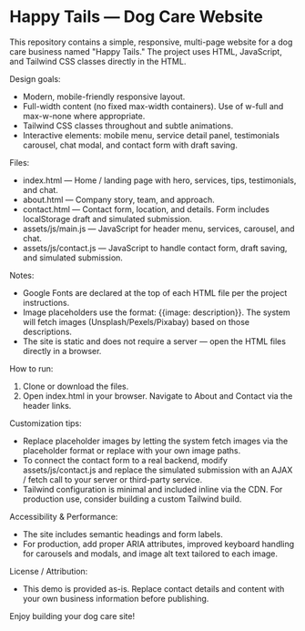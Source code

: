 # Happy Tails — Dog Care Website

This repository contains a simple, responsive, multi-page website for a dog care business named "Happy Tails." The project uses HTML, JavaScript, and Tailwind CSS classes directly in the HTML.

Design goals:
- Modern, mobile-friendly responsive layout.
- Full-width content (no fixed max-width containers). Use of w-full and max-w-none where appropriate.
- Tailwind CSS classes throughout and subtle animations.
- Interactive elements: mobile menu, service detail panel, testimonials carousel, chat modal, and contact form with draft saving.

Files:
- index.html — Home / landing page with hero, services, tips, testimonials, and chat.
- about.html — Company story, team, and approach.
- contact.html — Contact form, location, and details. Form includes localStorage draft and simulated submission.
- assets/js/main.js — JavaScript for header menu, services, carousel, and chat.
- assets/js/contact.js — JavaScript to handle contact form, draft saving, and simulated submission.

Notes:
- Google Fonts are declared at the top of each HTML file per the project instructions.
- Image placeholders use the format: {{image: description}}. The system will fetch images (Unsplash/Pexels/Pixabay) based on those descriptions.
- The site is static and does not require a server — open the HTML files directly in a browser.

How to run:
1. Clone or download the files.
2. Open index.html in your browser. Navigate to About and Contact via the header links.

Customization tips:
- Replace placeholder images by letting the system fetch images via the placeholder format or replace with your own image paths.
- To connect the contact form to a real backend, modify assets/js/contact.js and replace the simulated submission with an AJAX / fetch call to your server or third-party service.
- Tailwind configuration is minimal and included inline via the CDN. For production use, consider building a custom Tailwind build.

Accessibility & Performance:
- The site includes semantic headings and form labels.
- For production, add proper ARIA attributes, improved keyboard handling for carousels and modals, and image alt text tailored to each image.

License / Attribution:
- This demo is provided as-is. Replace contact details and content with your own business information before publishing.

Enjoy building your dog care site!
